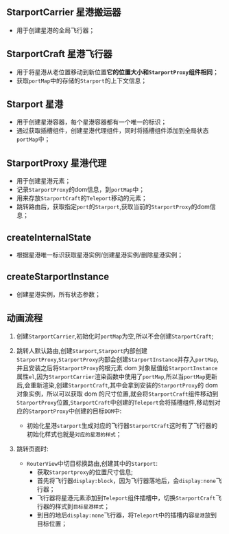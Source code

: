## StarportCarrier 星港搬运器

- 用于创建星港的全局飞行器；

## StarportCraft 星港飞行器

- 用于将星港从老位置移动到新位置**它的位置大小和`StarportProxy`组件相同**；
- 获取`portMap`中的存储的`Starport`的上下文信息；

## Starport 星港

- 用于创建星港容器，每个星港容器都有一个唯一的标识；
- 通过获取插槽组件，创建星港代理组件，同时将插槽组件添加到全局状态`portMap`中；

## StarportProxy 星港代理

- 用于创建星港元素；
- 记录`StarportProxy`的dom信息，到`portMap`中；
- 用来存放`StarportCraft`的`Teleport`移动的元素；
- 跳转路由后，获取指定`port`的`Starport`,获取当前的`StarportProxy`的dom信息；

## createInternalState

- 根据星港唯一标识获取星港实例/创建星港实例/删除星港实例；

## createStarportInstance

- 创建星港实例，所有状态参数；

## 动画流程

1. 创建`StarportCarrier`,初始化时`portMap`为空,所以不会创建`StarportCraft`;
2. 跳转人默认路由,创建`Starport`,`Starport`内部创建`StarportProxy`,`StarportProxy`内部会创建`StarportInstance`并存入`portMap`,并且安装之后将`StarportProxy`的根元素 dom 对象赋值给`StarportInstance`属性`el`,因为`StarportCarrier`渲染函数中使用了`portMap`,所以当`portMap`更新后,会重新渲染,创建`StarportCraft`,其中会拿到安装的`StarportProxy`的 dom 对象实例，所以可以获取 dom 的尺寸位置,就会将`StarportCraft`组件移动到`StarportProxy`位置,`StarportCraft`中创建的`Teleport`会将插槽组件,移动到对应的`StarportProxy`中创建的目标`DOM`中:

   - 初始化星港`starport`生成对应的飞行器`StarportCraft`这时有了飞行器的初始化样式也就是`对应的星港的样式`；

3. 跳转页面时:
   - `RouterView`中切目标换路由,创建其中的`Starport`:
     - 获取`Starportproxy`的位置尺寸信息;
     - 首先将飞行器`display:block`，因为飞行器落地后，会`display:none`飞行器；
     - 飞行器将星港元素添加到`Teleport`组件插槽中，切换`StarportCraft`飞行器的样式到`目标星港样式`；
     - 到目的地后`display:none`飞行器，将`Teleport`中的插槽内容`星港`放到目标位置；